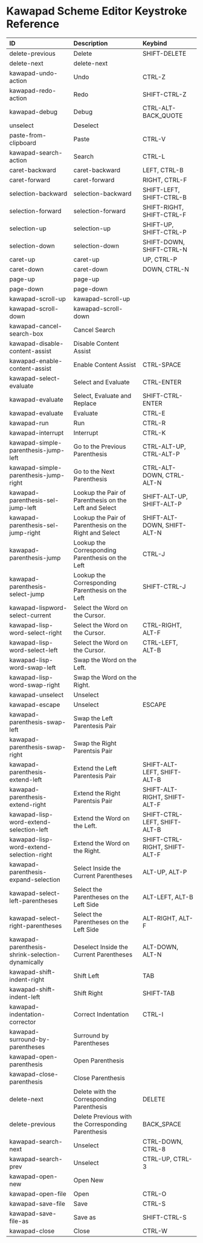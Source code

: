 
   Kawapad Scheme Editor Keystroke Reference
================================================

| ID | Description | Keybind |
| :----- | :----- | :----- |
|delete-previous|Delete|  SHIFT-DELETE  |
|delete-next|delete-next|    |
|kawapad-undo-action|Undo|  CTRL-Z  |
|kawapad-redo-action|Redo|  SHIFT-CTRL-Z  |
|kawapad-debug|Debug|  CTRL-ALT-BACK_QUOTE  |
|unselect|Deselect|    |
|paste-from-clipboard|Paste|  CTRL-V  |
|kawapad-search-action|Search|  CTRL-L  |
|caret-backward|caret-backward|  LEFT, CTRL-B  |
|caret-forward|caret-forward|  RIGHT, CTRL-F  |
|selection-backward|selection-backward|  SHIFT-LEFT, SHIFT-CTRL-B  |
|selection-forward|selection-forward|  SHIFT-RIGHT, SHIFT-CTRL-F  |
|selection-up|selection-up|  SHIFT-UP, SHIFT-CTRL-P  |
|selection-down|selection-down|  SHIFT-DOWN, SHIFT-CTRL-N  |
|caret-up|caret-up|  UP, CTRL-P  |
|caret-down|caret-down|  DOWN, CTRL-N  |
|page-up|page-up|    |
|page-down|page-down|    |
|kawapad-scroll-up|kawapad-scroll-up|    |
|kawapad-scroll-down|kawapad-scroll-down|    |
|kawapad-cancel-search-box|Cancel Search|    |
|kawapad-disable-content-assist|Disable Content Assist|    |
|kawapad-enable-content-assist|Enable Content Assist|  CTRL-SPACE  |
|kawapad-select-evaluate|Select and Evaluate|  CTRL-ENTER  |
|kawapad-evaluate|Select, Evaluate and Replace|  SHIFT-CTRL-ENTER  |
|kawapad-evaluate|Evaluate|  CTRL-E  |
|kawapad-run|Run|  CTRL-R  |
|kawapad-interrupt|Interrupt|  CTRL-K  |
|kawapad-simple-parenthesis-jump-left|Go to the Previous Parenthesis|  CTRL-ALT-UP, CTRL-ALT-P  |
|kawapad-simple-parenthesis-jump-right|Go to the Next Parenthesis|  CTRL-ALT-DOWN, CTRL-ALT-N  |
|kawapad-parenthesis-sel-jump-left|Lookup the Pair of Parenthesis on the Left and Select|  SHIFT-ALT-UP, SHIFT-ALT-P  |
|kawapad-parenthesis-sel-jump-right|Lookup the Pair of Parenthesis on the Right and Select|  SHIFT-ALT-DOWN, SHIFT-ALT-N  |
|kawapad-parenthesis-jump|Lookup the Corresponding Parenthesis on the Left|  CTRL-J  |
|kawapad-parenthesis-select-jump|Lookup the Corresponding Parenthesis on the Left|  SHIFT-CTRL-J  |
|kawapad-lispword-select-current|Select the Word on the Cursor.|    |
|kawapad-lisp-word-select-right|Select the Word on the Cursor.|  CTRL-RIGHT, ALT-F  |
|kawapad-lisp-word-select-left|Select the Word on the Cursor.|  CTRL-LEFT, ALT-B  |
|kawapad-lisp-word-swap-left|Swap the Word on the Left.|    |
|kawapad-lisp-word-swap-right|Swap the Word on the Right.|    |
|kawapad-unselect|Unselect|    |
|kawapad-escape|Unselect|  ESCAPE  |
|kawapad-parenthesis-swap-left|Swap the Left Parentesis Pair|    |
|kawapad-parenthesis-swap-right|Swap the Right Parentsis Pair|    |
|kawapad-parenthesis-extend-left|Extend the Left Parentesis Pair|  SHIFT-ALT-LEFT, SHIFT-ALT-B  |
|kawapad-parenthesis-extend-right|Extend the Right Parentsis Pair|  SHIFT-ALT-RIGHT, SHIFT-ALT-F  |
|kawapad-lisp-word-extend-selection-left|Extend the Word on the Left.|  SHIFT-CTRL-LEFT, SHIFT-ALT-B  |
|kawapad-lisp-word-extend-selection-right|Extend the Word on the Right.|  SHIFT-CTRL-RIGHT, SHIFT-ALT-F  |
|kawapad-parenthesis-expand-selection|Select Inside the Current Parentheses|  ALT-UP, ALT-P  |
|kawapad-select-left-parentheses|Select the Parentheses on the Left Side|  ALT-LEFT, ALT-B  |
|kawapad-select-right-parentheses|Select the Parentheses on the Left Side|  ALT-RIGHT, ALT-F  |
|kawapad-parenthesis-shrink-selection-dynamically|Deselect Inside the Current Parentheses|  ALT-DOWN, ALT-N  |
|kawapad-shift-indent-right|Shift Left|  TAB  |
|kawapad-shift-indent-left|Shift Right|  SHIFT-TAB  |
|kawapad-indentation-corrector|Correct Indentation|  CTRL-I  |
|kawapad-surround-by-parentheses|Surround by Parentheses|    |
|kawapad-open-parenthesis|Open Parenthesis|    |
|kawapad-close-parenthesis|Close Parenthesis|    |
|delete-next|Delete with the Corresponding Parenthesis|  DELETE  |
|delete-previous|Delete Previous with the Corresponding Parenthesis|  BACK_SPACE  |
|kawapad-search-next|Unselect|  CTRL-DOWN, CTRL-8  |
|kawapad-search-prev|Unselect|  CTRL-UP, CTRL-3  |
|kawapad-open-new|Open New|    |
|kawapad-open-file|Open|  CTRL-O  |
|kawapad-save-file|Save|  CTRL-S  |
|kawapad-save-file-as|Save as|  SHIFT-CTRL-S  |
|kawapad-close|Close|  CTRL-W  |

